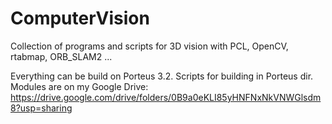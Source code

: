 # ComputerVision
Collection of programs and scripts for 3D vision with PCL, OpenCV, rtabmap, ORB_SLAM2 ...

Everything can be build on Porteus 3.2. Scripts for building in Porteus dir. Modules are on my Google Drive:
https://drive.google.com/drive/folders/0B9a0eKLI85yHNFNxNkVNWGlsdm8?usp=sharing
